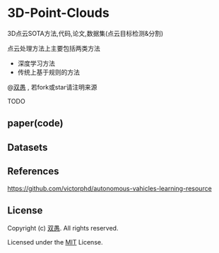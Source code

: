 # 3D-Point-Clouds

3D点云SOTA方法,代码,论文,数据集(点云目标检测&amp;分割)

点云处理方法上主要包括两类方法
* 深度学习方法
* 传统上基于规则的方法

@[双愚](https://github.com/HuangCongQing) , 若fork或star请注明来源


TODO



## paper(code)



## Datasets





## References

https://github.com/victorphd/autonomous-vahicles-learning-resource




## License

Copyright (c) [双愚](https://github.com/HuangCongQing). All rights reserved.

Licensed under the [MIT](./LICENSE) License.

